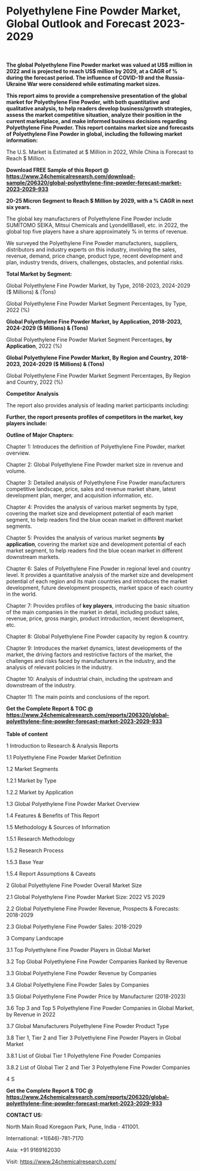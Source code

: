 <h1>Polyethylene Fine Powder Market, Global Outlook and Forecast 2023-2029</h1><br/><p><strong>The global Polyethylene Fine Powder market was valued at US$ million in 2022 and is projected to reach US$ million by 2029, at a <strong>CAGR</strong> of % during the forecast period. The influence of COVID-19 and the Russia-Ukraine War were considered while estimating market sizes.</strong></p><p><strong>This report aims to provide a comprehensive presentation of the global market for Polyethylene Fine Powder, with both quantitative and qualitative analysis, to help readers develop business/growth strategies, assess the market competitive situation, analyze their position in the current marketplace, and make informed business decisions regarding Polyethylene Fine Powder. This report contains market size and forecasts of Polyethylene Fine Powder in global, including the following market information:</strong></p><p>The U.S. Market is Estimated at $ Million in 2022, While China is Forecast to Reach $ Million.</p><div><b>Download FREE Sample of this Report @ <a href="https://www.24chemicalresearch.com/download-sample/206320/global-polyethylene-fine-powder-forecast-market-2023-2029-933">https://www.24chemicalresearch.com/download-sample/206320/global-polyethylene-fine-powder-forecast-market-2023-2029-933</a></b></div><p><strong>20-25 Micron Segment to Reach $ Million by 2029, with a % <strong>CAGR</strong> in next six years.</strong></p><p>
 
 The global key manufacturers of Polyethylene Fine Powder include SUMITOMO SEIKA, Mitsui Chemicals and LyondellBasell, etc. in 2022, the global top five players have a share approximately % in terms of revenue.</p><p>We surveyed the Polyethylene Fine Powder manufacturers, suppliers, distributors and industry experts on this industry, involving the sales, revenue, demand, price change, product type, recent development and plan, industry trends, drivers, challenges, obstacles, and potential risks.</p><p><strong>Total Market by Segment:</strong></p><p>Global Polyethylene Fine Powder Market, by Type, 2018-2023, 2024-2029 ($ Millions) & (Tons)</p><p>Global Polyethylene Fine Powder Market Segment Percentages, by Type, 2022 (%)</p><p><strong>Global Polyethylene Fine Powder Market, <strong>by Application</strong>, 2018-2023, 2024-2029 ($ Millions) & (Tons)</strong></p><p>Global Polyethylene Fine Powder Market Segment Percentages, <strong>by Application</strong>, 2022 (%)</p><p><strong>Global Polyethylene Fine Powder Market, By Region and Country, 2018-2023, 2024-2029 ($ Millions) & (Tons)</strong></p><p>Global Polyethylene Fine Powder Market Segment Percentages, By Region and Country, 2022 (%)</p><p><strong>Competitor Analysis</strong></p><p>The report also provides analysis of leading market participants including:</p><p><strong>Further, the report presents profiles of competitors in the market, <strong>key players</strong> include:</strong></p><p><strong>Outline of Major Chapters:</strong></p><p>Chapter 1: Introduces the definition of Polyethylene Fine Powder, market overview.</p><p>Chapter 2: Global Polyethylene Fine Powder market size in revenue and volume.</p><p>Chapter 3: Detailed analysis of Polyethylene Fine Powder manufacturers competitive landscape, price, sales and revenue market share, latest development plan, merger, and acquisition information, etc.</p><p>Chapter 4: Provides the analysis of various market segments by type, covering the market size and development potential of each market segment, to help readers find the blue ocean market in different market segments.</p><p>Chapter 5: Provides the analysis of various market segments <strong>by application</strong>, covering the market size and development potential of each market segment, to help readers find the blue ocean market in different downstream markets.</p><p>Chapter 6: Sales of Polyethylene Fine Powder in regional level and country level. It provides a quantitative analysis of the market size and development potential of each region and its main countries and introduces the market development, future development prospects, market space of each country in the world.</p><p>Chapter 7: Provides profiles of <strong>key players</strong>, introducing the basic situation of the main companies in the market in detail, including product sales, revenue, price, gross margin, product introduction, recent development, etc.</p><p>Chapter 8: Global Polyethylene Fine Powder capacity by region & country.</p><p>Chapter 9: Introduces the market dynamics, latest developments of the market, the driving factors and restrictive factors of the market, the challenges and risks faced by manufacturers in the industry, and the analysis of relevant policies in the industry.</p><p>Chapter 10: Analysis of industrial chain, including the upstream and downstream of the industry.</p><p>Chapter 11: The main points and conclusions of the report.</p><div><b>Get the Complete Report & TOC @ <a href="https://www.24chemicalresearch.com/reports/206320/global-polyethylene-fine-powder-forecast-market-2023-2029-933">https://www.24chemicalresearch.com/reports/206320/global-polyethylene-fine-powder-forecast-market-2023-2029-933</a></b></div><br><b>Table of content</b><p>1 Introduction to Research & Analysis Reports<br />
 
  1.1 Polyethylene Fine Powder Market Definition<br />
 
  1.2 Market Segments<br />
 
  1.2.1 Market by Type<br />
 
  1.2.2 Market by Application<br />
 
  1.3 Global Polyethylene Fine Powder Market Overview<br />
 
  1.4 Features & Benefits of This Report<br />
 
  1.5 Methodology & Sources of Information<br />
 
  1.5.1 Research Methodology<br />
 
  1.5.2 Research Process<br />
 
  1.5.3 Base Year<br />
 
  1.5.4 Report Assumptions & Caveats<br />
 
 2 Global Polyethylene Fine Powder Overall Market Size<br />
 
  2.1 Global Polyethylene Fine Powder Market Size: 2022 VS 2029<br />
 
  2.2 Global Polyethylene Fine Powder Revenue, Prospects & Forecasts: 2018-2029<br />
 
  2.3 Global Polyethylene Fine Powder Sales: 2018-2029<br />
 
 3 Company Landscape<br />
 
  3.1 Top Polyethylene Fine Powder Players in Global Market<br />
 
  3.2 Top Global Polyethylene Fine Powder Companies Ranked by Revenue<br />
 
  3.3 Global Polyethylene Fine Powder Revenue by Companies<br />
 
  3.4 Global Polyethylene Fine Powder Sales by Companies<br />
 
  3.5 Global Polyethylene Fine Powder Price by Manufacturer (2018-2023)<br />
 
  3.6 Top 3 and Top 5 Polyethylene Fine Powder Companies in Global Market, by Revenue in 2022<br />
 
  3.7 Global Manufacturers Polyethylene Fine Powder Product Type<br />
 
  3.8 Tier 1, Tier 2 and Tier 3 Polyethylene Fine Powder Players in Global Market<br />
 
  3.8.1 List of Global Tier 1 Polyethylene Fine Powder Companies<br />
 
  3.8.2 List of Global Tier 2 and Tier 3 Polyethylene Fine Powder Companies<br />
 
 4 S<br><div><b>Get the Complete Report & TOC @ <a href="https://www.24chemicalresearch.com/reports/206320/global-polyethylene-fine-powder-forecast-market-2023-2029-933">https://www.24chemicalresearch.com/reports/206320/global-polyethylene-fine-powder-forecast-market-2023-2029-933</a></b></div></p>
 
 <b>CONTACT US:</b><br>
 
 North Main Road Koregaon Park, Pune, India - 411001.<br/>
 
 International: +1(646)-781-7170<br/>
 
 Asia: +91 9169162030<br/>
 
 Visit: <a href="https://www.24chemicalresearch.com/">https://www.24chemicalresearch.com/</a>
 
 <br>